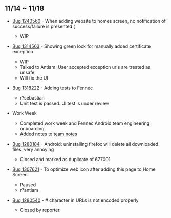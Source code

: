 ## 11/14 ~ 11/18

- [Bug 1240560](https://bugzilla.mozilla.org/show_bug.cgi?id=1240560) -  When adding website to homes screen, no notification of success/failure is presented (
    - WIP
    
- [Bug 1314563](https://bugzilla.mozilla.org/show_bug.cgi?id=1314563) - Showing green lock for manually added certificate exception
    - WIP
    - Talked to Antlam. User accepted exception urls are treated as unsafe.
    - Will fix the UI 
    
- [Bug 1318222](https://bugzilla.mozilla.org/show_bug.cgi?id=1318222) - Adding tests to Fennec
    - r?sebastian
    - Unit test is passed. UI test is under review

- Work Week
    - Completed work week and Fennec Android team engineering onboarding.
    - Added notes to [team notes](https://docs.google.com/document/d/13A5WTXUCfTWb7Kfu2rVNxm0sASePD7pOeLnNG4jD7iM/edit?ts=58100ad4)

- [Bug 1280184](https://bugzilla.mozilla.org/show_bug.cgi?id=1280184) - Android: uninstalling firefox will delete all downloaded files, very annoying 
    - Closed and marked as duplicate of 677001
    
- [Bug 1307621](https://bugzilla.mozilla.org/show_bug.cgi?id=1307621) - To optimize web icon after adding this page to Home Screen
    - Paused 
    - r?antlam

- [Bug 1280540](https://bugzilla.mozilla.org/show_bug.cgi?id=1280540) - # character in URLs is not encoded properly 
    - Closed by reporter.
